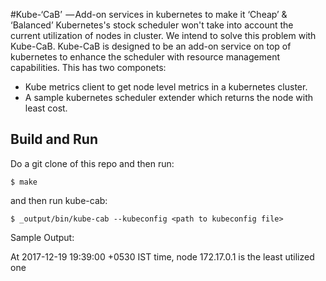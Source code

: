 #Kube-‘CaB’  — Add-on services in kubernetes to make it ‘Cheap’ & ‘Balanced’
Kubernetes's stock scheduler won't take into account the current utilization of nodes in cluster. We intend to solve this problem with Kube-CaB. Kube-CaB is designed to be an add-on service on top of kubernetes to enhance the  scheduler with resource management capabilities. This has two componets:
- Kube metrics client to get node level metrics in a kubernetes cluster.
- A sample kubernetes scheduler extender which returns the node with least cost.

## Build and Run

 Do a git clone of this repo and then run:

```
$ make
```
and then run kube-cab:

```
$ _output/bin/kube-cab --kubeconfig <path to kubeconfig file>
```

Sample Output:

At 2017-12-19 19:39:00 +0530 IST time, node 172.17.0.1 is the least utilized one


